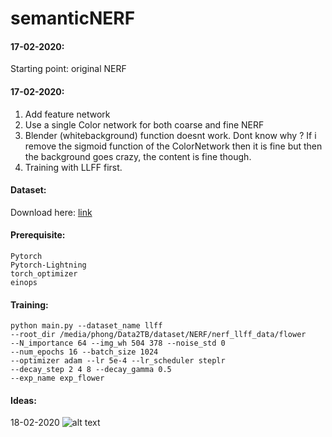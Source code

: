 # semanticNERF

#### 17-02-2020:
Starting point: original NERF

#### 17-02-2020:
1. Add feature network
2. Use a single Color network for both coarse and fine NERF
3. Blender (whitebackground) function doesnt work. Dont know why ? If i remove the sigmoid function of the ColorNetwork then it is fine but then the background goes crazy, the content is fine though.
4. Training with LLFF first.

#### Dataset:
Download here: [link](https://drive.google.com/drive/folders/128yBriW1IG_3NJ5Rp7APSTZsJqdJdfc1)

#### Prerequisite:
```
Pytorch
Pytorch-Lightning
torch_optimizer
einops
```

#### Training:
```
python main.py --dataset_name llff 
--root_dir /media/phong/Data2TB/dataset/NERF/nerf_llff_data/flower 
--N_importance 64 --img_wh 504 378 --noise_std 0 
--num_epochs 16 --batch_size 1024 
--optimizer adam --lr 5e-4 --lr_scheduler steplr 
--decay_step 2 4 8 --decay_gamma 0.5 
--exp_name exp_flower
```

#### Ideas:
18-02-2020
![alt text](/assets/ideas_18-02-2020.jpg "Ideas")